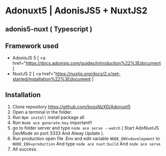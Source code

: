 # Adonuxt5 | AdonisJS5 + NuxtJS2
## adonis5-nuxt ( Typescript )
## Framework used
* AdonisJS 5 [ <a href="https://docs.adonisjs.com/guides/introduction%22%3Edocument</a> ]
* NuxtJS 2 [ <a href="https://nuxtjs.org/docs/2.x/get-started/installation%22%3Edocument</a> ]
## Installation
1. Clone repository https://github.com/bossNzXD/Adonuxt5
2. Open a terminal in the folder.
3. Run `Npm install` install package all
4. Run `Node ace generate:key` important!!
5. go to folder server and type  `node ace serve --watch` ( Start AdoNuxtJS DevMode on port 3333 And Alway Update ).
6. Run production open file .Env and edit variable `NODE_ENV=development` to `NODE_ENV=production` And type `node ace nuxt:build` And `node ace serve`
7. All success.
